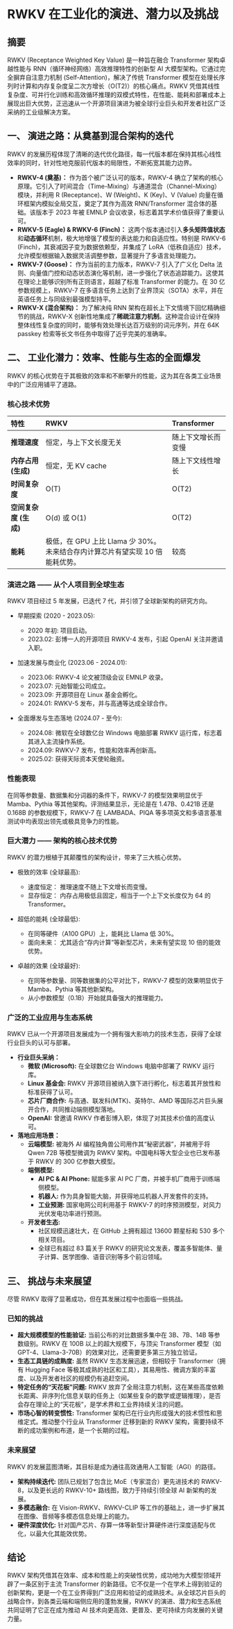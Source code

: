 # **RWKV 在工业化的演进、潜力以及挑战**

## **摘要**

RWKV (Receptance Weighted Key Value) 是一种旨在融合 Transformer 架构卓越性能与 RNN（循环神经网络）高效推理特性的创新型 AI 大模型架构。它通过完全摒弃自注意力机制 (Self-Attention)，解决了传统 Transformer 模型在处理长序列时计算和内存复杂度呈二次方增长（O(T2)）的核心痛点。RWKV 凭借其线性复杂度、可并行化训练和高效循环推理的双模式特性，在性能、能耗和部署成本上展现出巨大优势，正迅速从一个开源项目演进为被全球行业巨头和开发者社区广泛采纳的工业级解决方案。

## **一、 演进之路：从奠基到混合架构的迭代**

RWKV 的发展历程体现了清晰的迭代优化路径，每一代版本都在保持其核心线性效率的同时，针对性地克服前代版本的局限性，不断拓宽其能力边界。

* **RWKV-4 (奠基)：** 作为首个被广泛认可的版本，RWKV-4 确立了架构的核心原理。它引入了时间混合（Time-Mixing）与通道混合（Channel-Mixing）模块，并利用 R (Receptance)、W (Weight)、K (Key)、V (Value) 向量在循环框架内模拟全局交互，奠定了其作为高效 RNN/Transformer 混合体的基础。该版本于 2023 年被 EMNLP 会议收录，标志着其学术价值获得了重要认可。  
* **RWKV-5 (Eagle) & RWKV-6 (Finch)：** 这两个版本通过引入**多头矩阵值状态**和**动态循环**机制，极大地增强了模型的表达能力和自适应性。特别是 RWKV-6 (Finch)，其衰减因子变为数据依赖型，并集成了 LoRA（低秩自适应）技术，允许模型根据输入数据灵活调整参数，显著提升了多语言处理能力。  
* **RWKV-7 (Goose)：** 作为当前的主力版本，RWKV-7 引入了广义化 Delta 法则、向量值门控和动态状态演化等机制，进一步强化了状态追踪能力。这使其在理论上能够识别所有正则语言，超越了标准 Transformer 的能力。在 30 亿参数规模上，RWKV-7 在多语言任务上达到了业界顶尖（SOTA）水平，并在英语任务上与同级别最强模型持平。  
* **RWKV-X (混合架构)：** 为了解决纯 RNN 架构在超长上下文情境下回忆精确细节的挑战，RWKV-X 创新性地集成了**稀疏注意力机制**。这种混合设计在保持整体线性复杂度的同时，能够有效处理长达百万级别的词元序列，并在 64K passkey 检索等长文书任务中取得了近乎完美的准确率。

## **二、 工业化潜力：效率、性能与生态的全面爆发**

RWKV 的核心优势在于其极致的效率和不断攀升的性能，这为其在各类工业场景中的广泛应用铺平了道路。

### **核心技术优势**

| 特性 | RWKV | Transformer |
| :---- | :---- | :---- |
| **推理速度** | 恒定，与上下文长度无关 | 随上下文增长而变慢 |
| **内存占用 (生成)** | 恒定，无 KV cache | 随上下文线性增长 |
| **时间复杂度** | O(T) | O(T2) |
| **空间复杂度 (生成)** | O(d) 或 O(1) | O(T2) |
| **能耗** | 极低，在 GPU 上比 Llama 少 30%。未来结合存内计算芯片有望实现 10 倍能耗优势。 | 较高 |


### **演进之路 —— 从个人项目到全球生态**

RWKV 项目经过 5 年发展，已迭代 7 代，并引领了全球新架构的研究方向。

* 早期探索 (2020 - 2023.05):
  * 2020 年初: 项目启动。
  * 2023.02: 彭博一人的开源项目 RWKV-4 发布，引起 OpenAI 关注并邀请入职。

* 加速发展与商业化 (2023.06 - 2024.01):
  * 2023.06: RWKV-4 论文被顶级会议 EMNLP 收录。
  * 2023.07: 元始智能公司成立。
  * 2023.09: 开源项目在 Linux 基金会孵化。
  * 2024.01: RWKV-5 发布，并与高通等达成全球合作。

* 全面爆发与生态落地 (2024.07 - 至今):
  * 2024.08: 微软在全球数亿台 Windows 电脑部署 RWKV 运行库，标志着其进入主流操作系统。
  * 2024.09: RWKV-7 发布，性能和效率再创新高。
  * 2025.02: 获得天际资本天使轮融资。


### **性能表现**

在同等参数量、数据集和分词器的条件下，RWKV-7 的模型效果明显优于 Mamba、Pythia 等其他架构。评测结果显示，无论是在 1.47B、0.421B 还是 0.168B 的参数规模下，RWKV-7 在 LAMBADA、PIQA 等多项英文和多语言基准测试中均表现出领先或极具竞争力的性能。

### **巨大潜力 —— 架构的核心技术优势**

RWKV 的潜力根植于其颠覆性的架构设计，带来了三大核心优势。

* 极致的效率 (全球最高):
  * 速度恒定： 推理速度不随上下文增长而变慢。
  * 显存恒定： 内存占用极低且固定，相当于一个上下文长度仅为 64 的 Transformer。

* 超低的能耗 (全球最低):
  * 在同等硬件（A100 GPU）上，能耗比 Llama 低 30%。
  * 面向未来： 尤其适合“存内计算”等新型芯片，未来有望实现 10 倍的能效优势。

* 卓越的效果 (全球最好):
  * 在同等参数量、同等数据集的公平对比下，RWKV-7 模型的效果明显优于 Mamba、Pythia 等其他新架构。
  * 从小参数模型（0.1B）开始就具备强大的推理能力。

### **广泛的工业应用与生态系统**

RWKV 已从一个开源项目发展成为一个拥有强大影响力的技术生态，获得了全球行业巨头的认可与部署。

* **行业巨头采纳：**  
  * **微软 (Microsoft):** 在全球数亿台 Windows 电脑中部署了 RWKV 运行库。  
  * **Linux 基金会:** RWKV 开源项目被纳入旗下进行孵化，标志着其开放性和标准获得了认可。  
  * **芯片厂商合作:** 与高通、联发科(MTK)、英特尔、AMD 等国际芯片巨头展开合作，共同推动端侧模型落地。  
  * **OpenAI:** 曾邀请 RWKV 作者彭博入职，体现了对其技术价值的高度认可。  
* **落地应用场景：**  
  * **云端模型:** 被海外 AI 编程独角兽公司用作其“秘密武器”，并被用于将 Qwen 72B 等模型微调为 RWKV 架构。中国电科等大型企业也已发布基于 RWKV 的 300 亿参数大模型。  
  * **端侧模型:**  
    * **AI PC & AI Phone:** 赋能多家 AI PC 厂商，并被手机厂商用于训练端侧模型。  
    * **机器人:** 作为具身智能大脑，并获得地瓜机器人开发套件的支持。  
    * **工业预测:** 国家电网公司利用基于 RWKV-7 的时序预测模型，对风力光伏发电功率进行预测。  
  * **开发者生态:**  
    * 社区规模迅速壮大，在 GitHub 上拥有超过 13600 颗星标和 530 多个相关项目。  
    * 全球已有超过 83 篇关于 RWKV 的研究论文发表，覆盖多智能体、量子计算、医学图像、语音识别等多个前沿领域。

## **三、 挑战与未来展望**

尽管 RWKV 取得了显著成功，但在其发展过程中也面临一些挑战。

### **已知的挑战**

* **超大规模模型的性能验证:** 当前公布的对比数据多集中在 3B、7B、14B 等参数级别。RWKV 在 100B 以上的超大规模下，与顶尖 Transformer 模型（如 GPT-4、Llama-3-70B）的效果对比，还需要更多第三方独立验证。  
* **生态工具链的成熟度:** 虽然 RWKV 生态发展迅速，但相较于 Transformer（拥有 Hugging Face 等极其成熟的社区和工具），其易用性、微调方案的丰富度、以及开发者社区的规模仍有追赶空间。  
* **特定任务的“天花板”问题:** RWKV 放弃了全局注意力机制，这在某些高度依赖长距离、非序列化信息关联的任务上（如某些复杂的数学或逻辑推理），是否会存在理论上的“天花板”，是学术界和工业界持续关注的问题。
* **市场心智的转变惯性:** Transformer 架构已在行业内形成强大的技术惯性和思维定式。推动整个行业从 Transformer 迁移到新的 RWKV 架构，需要持续不断的成功案例和布道，是一个长期的过程。


### **未来展望**

RWKV 的发展蓝图清晰，其目标是成为通往高效通用人工智能（AGI）的路径。

* **架构持续迭代:** 团队已规划了包含比 MoE（专家混合）更先进技术的 RWKV-8，以及更长远的 RWKV-10+ 路线图，致力于持续引领全球 AI 新架构的发展。  
* **多模态融合:** 在 Vision-RWKV、RWKV-CLIP 等工作的基础上，进一步扩展其在图像、音频等多模态信息处理上的能力。  
* **硬件深度优化:** 针对国产芯片、存算一体等新型计算硬件进行深度适配与优化，以最大化其能效优势。

## **结论**

RWKV 架构凭借其在效率、成本和性能上的突破性优势，成功地为大模型领域开辟了一条区别于主流 Transformer 的新路径。它不仅是一个在学术上得到验证的创新架构，更是一个在工业界得到广泛应用和验证的成熟技术。从全球芯片巨头的战略合作，到各类云端和端侧应用的蓬勃发展，RWKV 的演进、潜力和生态系统共同证明了它正在成为推动 AI 技术向更高效、更普及、更可持续方向发展的关键力量。
